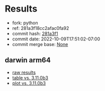 # Results

- fork: python
- ref: 281a3f18cc2afac0fa92
- commit hash: [281a3f1](https://github.com/python/cpython/commit/281a3f1)
- commit date: 2022-10-09T17:51:02-07:00
- commit merge base: [None](https://github.com/python/cpython/commit/None)

## darwin arm64

- [raw results](bm-20221009-darwin-arm64-python-281a3f18cc2afac0fa92-3.12.0a0-281a3f1.json)
- [table vs. 3.11.0b3](bm-20221009-darwin-arm64-python-281a3f18cc2afac0fa92-3.12.0a0-281a3f1-vs-3.11.0b3.md)
- [plot vs. 3.11.0b3](bm-20221009-darwin-arm64-python-281a3f18cc2afac0fa92-3.12.0a0-281a3f1-vs-3.11.0b3.png)

